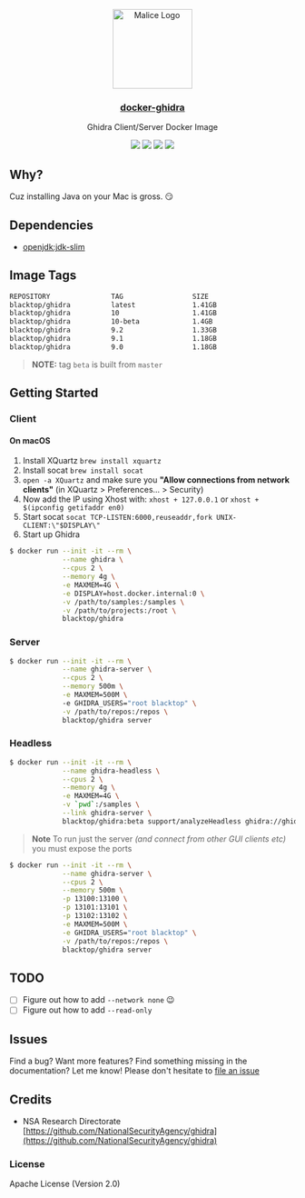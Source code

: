 <p align="center">
  <a href="https://github.com/blacktop/docker-ghidra"><img alt="Malice Logo" src="https://raw.githubusercontent.com/blacktop/docker-ghidra/master/ghidra.png" height="140" /></a>
  <a href="https://github.com/blacktop/docker-ghidra"><h3 align="center">docker-ghidra</h3></a>
  <p align="center">Ghidra Client/Server Docker Image</p>
  <p align="center">
    <a href="https://hub.docker.com/r/blacktop/ghidra/" alt="Docker Stars">
          <img src="https://img.shields.io/docker/stars/blacktop/ghidra.svg" /></a>
    <a href="https://hub.docker.com/r/blacktop/ghidra/" alt="Docker Pulls">
          <img src="https://img.shields.io/docker/pulls/blacktop/ghidra.svg" /></a>
    <a href="https://hub.docker.com/r/blacktop/ghidra/" alt="Docker Image">
          <img src="https://img.shields.io/badge/docker%20image-1.41GB-blue.svg" /></a>
    <a href="https://github.com/blacktop/docker-ghidra/actions/workflows/docker-image.yml" alt="Docker CI">
          <img src="https://github.com/blacktop/docker-ghidra/actions/workflows/docker-image.yml/badge.svg" /></a>
</p>

## Why?

Cuz installing Java on your Mac is gross. :smirk:

## Dependencies

- [openjdk:jdk-slim](https://hub.docker.com/_/openjdk)

## Image Tags

```bash
REPOSITORY               TAG                 SIZE
blacktop/ghidra          latest              1.41GB
blacktop/ghidra          10                  1.41GB
blacktop/ghidra          10-beta             1.4GB
blacktop/ghidra          9.2                 1.33GB
blacktop/ghidra          9.1                 1.18GB
blacktop/ghidra          9.0                 1.18GB
```

> **NOTE:** tag `beta` is built from `master`

## Getting Started

### Client

#### On macOS

1. Install XQuartz `brew install xquartz`
2. Install socat `brew install socat`
3. `open -a XQuartz` and make sure you **"Allow connections from network clients"** (in XQuartz > Preferences... > Security)
4. Now add the IP using Xhost with: `xhost + 127.0.0.1` or `xhost + $(ipconfig getifaddr en0)`
5. Start socat `socat TCP-LISTEN:6000,reuseaddr,fork UNIX-CLIENT:\"$DISPLAY\"`
6. Start up Ghidra

```bash
$ docker run --init -it --rm \
             --name ghidra \
             --cpus 2 \
             --memory 4g \
             -e MAXMEM=4G \
             -e DISPLAY=host.docker.internal:0 \
             -v /path/to/samples:/samples \
             -v /path/to/projects:/root \
             blacktop/ghidra
```

### Server

```bash
$ docker run --init -it --rm \
             --name ghidra-server \
             --cpus 2 \
             --memory 500m \
             -e MAXMEM=500M \           
             -e GHIDRA_USERS="root blacktop" \
             -v /path/to/repos:/repos \
             blacktop/ghidra server
```

### Headless

```bash
$ docker run --init -it --rm \
             --name ghidra-headless \
             --cpus 2 \
             --memory 4g \
             -e MAXMEM=4G \
             -v `pwd`:/samples \
             --link ghidra-server \
             blacktop/ghidra:beta support/analyzeHeadless ghidra://ghidra-server:13100/Apple/12.4.1/ -import /samples/dyld_shared_cache -connect blacktop -p -commit "Loading Dyld."
```

> **Note**
> To run just the server _(and connect from other GUI clients etc)_ you must expose the ports

```bash
$ docker run --init -it --rm \
             --name ghidra-server \
             --cpus 2 \
             --memory 500m \
             -p 13100:13100 \
             -p 13101:13101 \
             -p 13102:13102 \
             -e MAXMEM=500M \
             -e GHIDRA_USERS="root blacktop" \
             -v /path/to/repos:/repos \
             blacktop/ghidra server
```

## TODO

- [ ] Figure out how to add `--network none` :wink:
- [ ] Figure out how to add `--read-only`

## Issues

Find a bug? Want more features? Find something missing in the documentation? Let me know! Please don't hesitate to [file an issue](https://github.com/blacktop/docker-ghidra/issues/new)

## Credits

- NSA Research Directorate [https://github.com/NationalSecurityAgency/ghidra](https://github.com/NationalSecurityAgency/ghidra)

### License

Apache License (Version 2.0)
